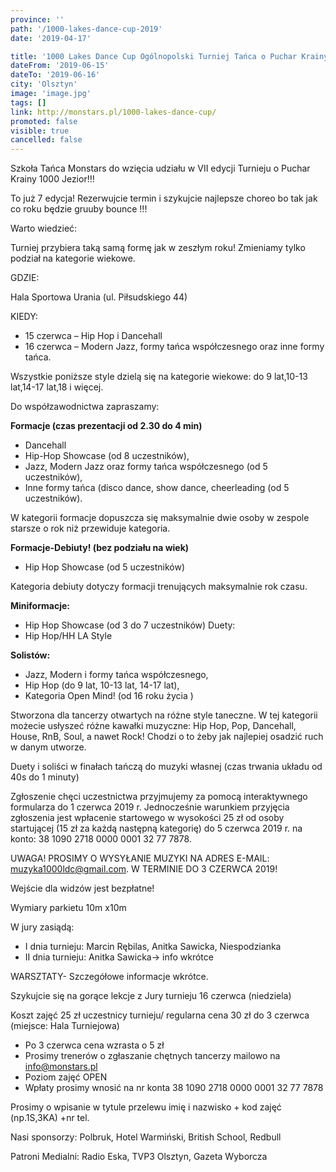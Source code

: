 ```yaml
---
province: ''
path: '/1000-lakes-dance-cup-2019'
date: '2019-04-17'

title: '1000 Lakes Dance Cup Ogólnopolski Turniej Tańca o Puchar Krainy 1000 Jezior'
dateFrom: '2019-06-15'
dateTo: '2019-06-16'
city: 'Olsztyn'
image: 'image.jpg'
tags: []
link: http://monstars.pl/1000-lakes-dance-cup/
promoted: false
visible: true
cancelled: false
---
```

Szkoła Tańca Monstars do wzięcia udziału w VII edycji Turnieju o Puchar Krainy 1000 Jezior!!!

To już 7 edycja! Rezerwujcie termin i szykujcie najlepsze choreo bo tak jak co roku będzie gruuby bounce !!!

Warto wiedzieć:

Turniej przybiera taką samą formę jak w zeszłym roku! Zmieniamy tylko podział na kategorie wiekowe.

GDZIE:

Hala Sportowa Urania (ul. Piłsudskiego 44)

KIEDY:
- 15 czerwca – Hip Hop i Dancehall
- 16 czerwca – Modern Jazz, formy tańca współczesnego oraz inne formy tańca.

Wszystkie poniższe style dzielą się na kategorie wiekowe:
do 9 lat,10-13 lat,14-17 lat,18 i więcej.

Do współzawodnictwa zapraszamy:

**Formacje (czas prezentacji od 2.30 do 4 min)**
- Dancehall
- Hip-Hop Showcase (od 8 uczestników),
- Jazz, Modern Jazz oraz formy tańca współczesnego (od 5 uczestników),
- Inne formy tańca (disco dance, show dance, cheerleading (od 5 uczestników).

W kategorii formacje dopuszcza się maksymalnie dwie osoby w zespole starsze o rok niż przewiduje kategoria.

**Formacje-Debiuty! (bez podziału na wiek)**
- Hip Hop Showcase (od 5 uczestników)

Kategoria debiuty dotyczy formacji trenujących maksymalnie rok czasu.

**Miniformacje:**
- Hip Hop Showcase (od 3 do 7 uczestników)
Duety:
- Hip Hop/HH LA Style

**Solistów:**
- Jazz, Modern i formy tańca współczesnego,
- Hip Hop (do 9 lat, 10-13 lat, 14-17 lat),
- Kategoria Open Mind! (od 16 roku życia )

Stworzona dla tancerzy otwartych na różne style taneczne. W tej kategorii możecie usłyszeć różne kawałki muzyczne: Hip Hop, Pop, Dancehall, House, RnB, Soul, a nawet Rock! Chodzi o to żeby jak najlepiej osadzić ruch w danym utworze.

Duety i soliści w finałach tańczą do muzyki własnej (czas trwania układu od 40s do 1 minuty)

Zgłoszenie chęci uczestnictwa przyjmujemy za pomocą interaktywnego formularza do 1 czerwca 2019 r. Jednocześnie warunkiem przyjęcia zgłoszenia jest wpłacenie startowego w wysokości 25 zł od osoby startującej (15 zł za każdą następną kategorię) do 5 czerwca 2019 r. na konto:
38 1090 2718 0000 0001 32 77 7878.

UWAGA! PROSIMY O WYSYŁANIE MUZYKI NA ADRES E-MAIL: muzyka1000ldc@gmail.com. W TERMINIE DO 3 CZERWCA 2019!

Wejście dla widzów jest bezpłatne!

Wymiary parkietu 10m x10m

W jury zasiądą:
- I dnia turnieju: Marcin Rębilas, Anitka Sawicka, Niespodzianka
- II dnia turnieju: Anitka Sawicka-> info wkrótce

WARSZTATY- Szczegółowe informacje wkrótce.

Szykujcie się na gorące lekcje z Jury turnieju 16 czerwca (niedziela)

Koszt zajęć 25 zł uczestnicy turnieju/ regularna cena 30 zł do 3 czerwca (miejsce: Hala Turniejowa)

- Po 3 czerwca cena wzrasta o 5 zł
- Prosimy trenerów o zgłaszanie chętnych tancerzy mailowo na info@monstars.pl
- Poziom zajęć OPEN
- Wpłaty prosimy wnosić na nr konta 38 1090 2718 0000 0001 32 77 7878

Prosimy o wpisanie w tytule przelewu imię i nazwisko + kod zajęć (np.1S,3KA) +nr tel.

Nasi sponsorzy: Polbruk, Hotel Warmiński, British School, Redbull

Patroni Medialni: Radio Eska, TVP3 Olsztyn, Gazeta Wyborcza